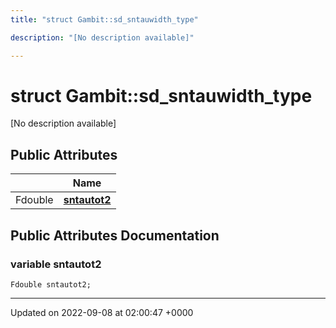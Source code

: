 ```yaml
---
title: "struct Gambit::sd_sntauwidth_type"

description: "[No description available]"

---
```


# struct Gambit::sd_sntauwidth_type



[No description available]

## Public Attributes

|                | Name           |
| -------------- | -------------- |
| Fdouble | **[sntautot2](/documentation/code/classes/structgambit_1_1sd__sntauwidth__type/#variable-gambitsd-sntauwidth-type-sntautot2)**  |

## Public Attributes Documentation

### variable sntautot2

```
Fdouble sntautot2;
```


-------------------------------

Updated on 2022-09-08 at 02:00:47 +0000